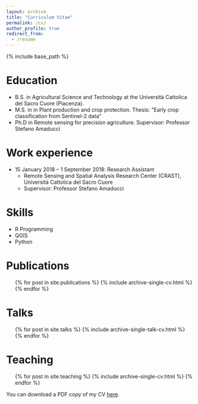 ```yaml
---
layout: archive
title: "Curriculum Vitae"
permalink: /cv/
author_profile: true
redirect_from:
  - /resume
---
```


{% include base_path %}

Education
======
* B.S. in Agricultural Science and Technology at the Università Cattolica del Sacro Cuore (Piacenza). 
* M.S. in in Plant production and crop protection. Thesis: "Early crop classification from Sentinel-2 data"
* Ph.D in Remote sensing for precision agriculture. Supervisor: Professor Stefano Amaducci

Work experience
======

* 15 January 2018 – 1 September 2018: Research Assistant
  * Remote Sensing and Spatial Analysis Research Center (CRAST), Università Cattolica del Sacro Cuore
  * Supervisor: Professor Stefano Amaducci

  
Skills
======
* R Programming
* QGIS
* Python

Publications
======
  <ul>{% for post in site.publications %}
    {% include archive-single-cv.html %}
  {% endfor %}</ul>
  
Talks
======
  <ul>{% for post in site.talks %}
    {% include archive-single-talk-cv.html %}
  {% endfor %}</ul>
  
Teaching
======
  <ul>{% for post in site.teaching %}
    {% include archive-single-cv.html %}
  {% endfor %}</ul>
  
[//]: # (<iframe src="/files/CV_MicheleCroci.pdf" width="100%" height="500" frameborder="no" border="0" marginwidth="0" marginheight="0"></iframe>)



You can download a PDF copy of my CV [here](/files/CV_MicheleCroci.pdf).
